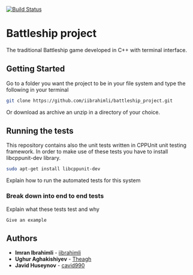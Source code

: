 [![Build Status](https://travis-ci.com/iibrahimli/battleship_project.svg?branch=master)](https://travis-ci.com/iibrahimli/battleship_project)

# Battleship project

The traditional Battleship game developed in C++ with terminal interface.


## Getting Started

Go to a folder you want the project to be in your file system and type the following in your terminal

``` bash
git clone https://github.com/iibrahimli/battleship_project.git
```

Or download as archive an unzip in a directory of your choice.

## Running the tests

This repository contains also the unit tests written in CPPUnit unit testing framework. In order to make use of these tests you have to install libcppunit-dev library.

```bash
sudo apt-get install libcppunit-dev
```

Explain how to run the automated tests for this system

### Break down into end to end tests

Explain what these tests test and why

```
Give an example
```


## Authors

* **Imran Ibrahimli** - [iibrahimli](https://github.com/iibrahimli)
* **Ughur Aghakishiyev** - [Theagh](https://github.com/theagh)
* **Javid Huseynov** - [cavid990](https://github.com/cavid990)

